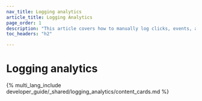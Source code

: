 ```yaml
---
nav_title: Logging analytics
article_title: Logging Analytics 
page_order: 1
description: "This article covers how to manually log clicks, events, and analytics for your customized Content Cards."
toc_headers: "h2"

---
```


# Logging analytics 

{% multi_lang_include developer_guide/_shared/logging_analytics/content_cards.md %}

